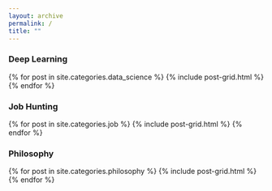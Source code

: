 ```yaml
---
layout: archive
permalink: /
title: ""
---
```


<div class="tiles">
  <h3>Deep Learning</h3>
    {% for post in site.categories.data_science %}
      {% include post-grid.html %}
    {% endfor %}
</div>

<div class="tiles">
  <h3>Job Hunting</h3>
    {% for post in site.categories.job %}
      {% include post-grid.html %}
    {% endfor %}
</div>

<div class="tiles">
  <h3>Philosophy</h3>
    {% for post in site.categories.philosophy %}
      {% include post-grid.html %}
    {% endfor %}
</div>

